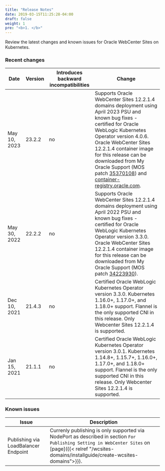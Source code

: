 ```yaml
---
title: "Release Notes"
date: 2019-03-15T11:25:28-04:00
draft: false
weight: 1
pre: "<b>1. </b>"
---
```


Review the latest changes and known issues for Oracle WebCenter Sites on Kubernetes.

### Recent changes

| Date | Version | Introduces backward incompatibilities | Change |
| --- | --- | --- | --- |
| May 10, 2023 | 23.2.2 | no | Supports Oracle WebCenter Sites 12.2.1.4 domains deployment using April 2023 PSU and known bug fixes - certified for Oracle WebLogic Kubernetes Operator version 4.0.6. Oracle WebCenter Sites 12.2.1.4 container image for this release can be downloaded from My Oracle Support (MOS patch [35370108](https://support.oracle.com/epmos/faces/ui/patch/PatchDetail.jspx?patchId=35370108)) and [container-registry.oracle.com](https://container-registry.oracle.com/).
| May 30, 2022 | 22.2.2 | no | Supports Oracle WebCenter Sites 12.2.1.4 domains deployment using April 2022 PSU and known bug fixes - certified for Oracle WebLogic Kubernetes Operator version 3.3.0. Oracle WebCenter Sites 12.2.1.4 container image for this release can be downloaded from My Oracle Support (MOS patch [34223930](https://support.oracle.com/epmos/faces/ui/patch/PatchDetail.jspx?patchId=34223930)).
| Dec 10, 2021 | 21.4.3 | no | Certified Oracle WebLogic Kubernetes Operator version 3.3.0. Kubernetes 1.16.0+, 1.17.0+, and 1.18.0+ support. Flannel is the only supported CNI in this release. Only Webcenter Sites 12.2.1.4 is supported.
| Jan 15, 2021 | 21.1.1 | no | Certified Oracle WebLogic Kubernetes Operator version 3.0.1. Kubernetes 1.14.8+, 1.15.7+, 1.16.0+, 1.17.0+, and 1.18.0+ support. Flannel is the only supported CNI in this release. Only Webcenter Sites 12.2.1.4 is supported.


### Known issues

| Issue | Description |
| --- | --- |
| Publishing via LoadBalancer Endpoint |  Currenly publishing is only supported via NodePort as described in section `For Publishing Setting in WebCenter Sites` on [page]({{< relref "/wcsites-domains/installguide/create-wcsites-domains">}}).
